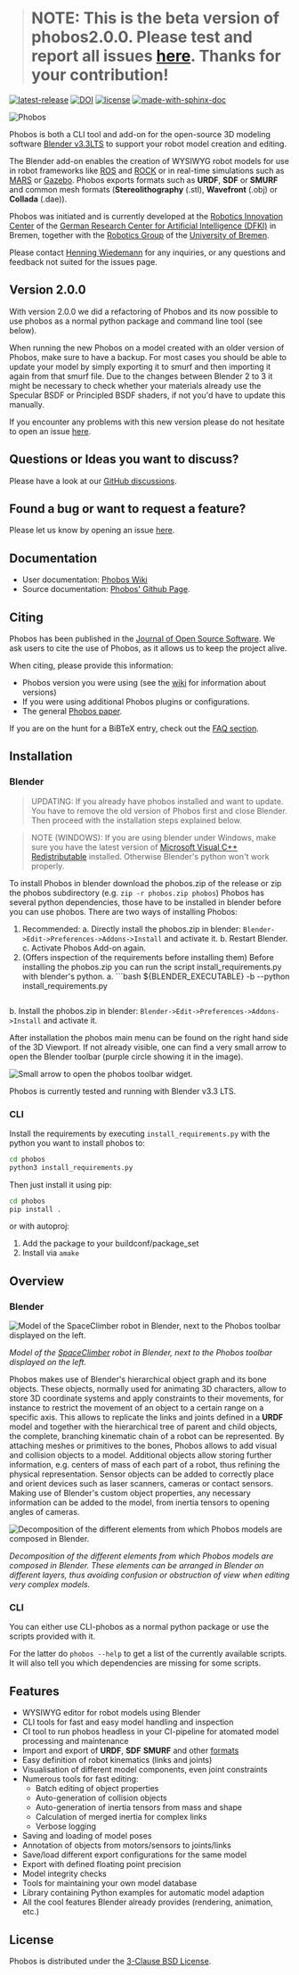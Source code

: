 ># **NOTE: This is the beta version of phobos2.0.0. Please test and report all issues [here](https://github.com/dfki-ric/phobos/issues). Thanks for your contribution!**

[![latest-release](https://img.shields.io/github/tag/dfki-ric/phobos.svg?label=version&style=flat)](https://github.com/dfki-ric/phobos/releases)
[![DOI](https://joss.theoj.org/papers/10.21105/joss.01326/status.svg)](https://doi.org/10.21105/joss.01326)
[![license](https://img.shields.io/github/license/dfki-ric/phobos.svg?style=flat)](https://github.com/dfki-ric/phobos/blob/master/COPYING)
[![made-with-sphinx-doc](https://img.shields.io/badge/Made%20with-Sphinx-1f425f.svg)](https://www.sphinx-doc.org/)

![Phobos](https://github.com/dfki-ric/phobos/wiki/img/phobos_logo_small.png)

Phobos is both a CLI tool and add-on for the open-source 3D modeling software
[Blender v3.3LTS](https://www.blender.org/download/lts/3-3/) to support your robot model creation and editing.

The Blender add-on enables the creation of WYSIWYG robot
models for use in robot frameworks like [ROS](http://wiki.ros.org/) and
[ROCK](https://github.com/rock-core) or in real-time simulations such as
[MARS](https://github.com/rock-simulation/mars) or
[Gazebo](http://gazebosim.org/). Phobos exports formats such as **URDF**,
**SDF** or **SMURF** and common mesh formats (**Stereolithography** (.stl),
**Wavefront** (.obj) or **Collada** (.dae)).

Phobos was initiated and is currently developed at the [Robotics Innovation
Center](http://robotik.dfki-bremen.de/en/startpage.html) of the [German
Research Center for Artificial Intelligence (DFKI)](http://www.dfki.de) in
Bremen, together with the [Robotics
Group](http://www.informatik.uni-bremen.de/robotik/index_en.php) of the
[University of Bremen](http://www.uni-bremen.de/en.html).

Please contact [Henning Wiedemann](https://robotik.dfki-bremen.de/de/ueber-uns/mitarbeiter/hewi04.html)
for any inquiries, or any questions and feedback not suited for the issues
page.

## Version 2.0.0
With version 2.0.0 we did a refactoring of Phobos and its now possible to use phobos as a normal python package and command line tool (see below).

When running the new Phobos on a model created with an older version of Phobos, make sure to have a backup.
For most cases you should be able to update your model by simply exporting it to smurf and then importing it again from that smurf file.
Due to the changes between Blender 2 to 3 it might be necessary to check whether your materials already use the Specular BSDF or Principled BSDF shaders, if not you'd have to update this manually.

If you encounter any problems with this new version please do not hesitate to open an issue [here](https://github.com/dfki-ric/phobos/issues).

## Questions or Ideas you want to discuss?
Please have a look at our [GitHub discussions](https://github.com/dfki-ric/phobos/discussions).

## Found a bug or want to request a feature?
Please let us know by opening an issue [here](https://github.com/dfki-ric/phobos/issues).

## Documentation
- User documentation: [Phobos Wiki](https://github.com/dfki-ric/phobos/wiki)
- Source documentation: [Phobos' Github Page](http://dfki-ric.github.io/phobos).

## Citing

Phobos has been published in the [Journal of Open Source Software](https://doi.org/10.21105/joss.01326).
We ask users to cite the use of Phobos, as it allows us to keep the project alive.

When citing, please provide this information:

  - Phobos version you were using (see the [wiki](https://github.com/dfki-ric/phobos/wiki/Installation#versions-and-branching) for information about versions)
  - If you were using additional Phobos plugins or configurations.
  - The general [Phobos paper](https://doi.org/10.21105/joss.01326).

If you are on the hunt for a BiBTeX entry, check out the [FAQ section](https://github.com/dfki-ric/phobos/wiki/FAQ#how-do-i-cite-phobos).

## Installation

### Blender
>UPDATING: If you already have phobos installed and want to update.
> You have to remove the old version of Phobos first and close Blender.
> Then proceed with the installation steps explained below.

>NOTE (WINDOWS): If you are using blender under Windows, make sure you have the latest version of [Microsoft Visual C++ Redistributable](https://learn.microsoft.com/en-US/cpp/windows/latest-supported-vc-redist?view=msvc-170) installed.  Otherwise Blender's python won't work properly.

To install Phobos in blender download the phobos.zip of the release or zip the phobos subdirectory (e.g. `zip -r phobos.zip phobos`)
Phobos has several python dependencies, those have to be installed in blender before you can use phobos.
There are two ways of installing Phobos:

1. Recommended:
  a. Directly install the phobos.zip in blender: `Blender->Edit->Preferences->Addons->Install` and activate it.
  b. Restart Blender.
  c. Activate Phobos Add-on again.
2. (Offers inspection of the requirements before installing them) Before installing the phobos.zip you can run the script install_requirements.py with blender's python.
  a. ```bash
     ${BLENDER_EXECUTABLE} -b --python install_requirements.py
     ```
  b. Install the phobos.zip in blender: `Blender->Edit->Preferences->Addons->Install` and activate it.

After installation the phobos main menu can be found on the right hand side of the 3D Viewport.
If not already visible, one can find a very small arrow to open the Blender toolbar (purple circle showing it in the image).

![Small arrow to open the phobos toolbar widget.](https://github.com/dfki-ric/phobos/wiki/img/blender_phobos_menu_open.png)

Phobos is currently tested and running with Blender v3.3 LTS.

### CLI
Install the requirements by executing `install_requirements.py` with the python you want to install phobos to:
```bash
cd phobos
python3 install_requirements.py
```

Then just install it using pip:
```bash
cd phobos
pip install .
```
or with autoproj:
1) Add the package to your buildconf/package_set
2) Install via `amake`

## Overview

### Blender

![Model of the SpaceClimber robot in Blender, next to the Phobos toolbar
displayed on the
left.](https://github.com/dfki-ric/phobos/wiki/img/phobos_spaceclimber.png)

*Model of the
[SpaceClimber](http://robotik.dfki-bremen.de/en/research/projects/spaceclimber-1.html)
robot in Blender, next to the Phobos toolbar displayed on the left.*

Phobos makes use of Blender's hierarchical object graph and its bone objects.
These objects, normally used for animating 3D characters, allow to store 3D
coordinate systems and apply constraints to their movements, for instance to
restrict the movement of an object to a certain range on a specific axis. This
allows to replicate the links and joints defined in a **URDF** model and together
with the hierarchical tree of parent and child objects, the complete, branching
kinematic chain of a robot can be represented. By attaching meshes or
primitives to the bones, Phobos allows to add visual and collision objects to
a model. Additional objects allow storing further information, e.g. centers of
mass of each part of a robot, thus refining the physical representation. Sensor
objects can be added to correctly place and orient devices such as laser
scanners, cameras or contact sensors. Making use of Blender's custom object
properties, any necessary information can be added to the model, from inertia
tensors to opening angles of cameras.

![Decomposition of the different elements from which Phobos models are composed
in Blender.](https://github.com/dfki-ric/phobos/wiki/img/phobos_elements.png)

*Decomposition of the different elements from which Phobos models are composed
in Blender. These elements can be arranged in Blender on different layers, thus
avoiding confusion or obstruction of view when editing very complex models.*

### CLI

You can either use CLI-phobos as a normal python package or use the scripts provided with it.

For the latter do `phobos --help` to get a list of the currently available scripts.
It will also tell you which dependencies are missing for some scripts.

## Features

- WYSIWYG editor for robot models using Blender
- CLI tools for fast and easy model handling and inspection
- CI tool to run phobos headless in your CI-pipeline for atomated model processing and maintenance
- Import and export of **URDF**, **SDF** **SMURF** and other
  [formats](https://github.com/dfki-ric/phobos/wiki/Formats)
- Easy definition of robot kinematics (links and joints)
- Visualisation of different model components, even joint constraints
- Numerous tools for fast editing:
  - Batch editing of object properties
  - Auto-generation of collision objects
  - Auto-generation of inertia tensors from mass and shape
  - Calculation of merged inertia for complex links
  - Verbose logging
- Saving and loading of model poses
- Annotation of objects from motors/sensors to joints/links
- Save/load different export configurations for the same model
- Export with defined floating point precision
- Model integrity checks
- Tools for maintaining your own model database
- Library containing Python examples for automatic model adaption
- All the cool features Blender already provides (rendering, animation, etc.)

## License

Phobos is distributed under the [3-Clause BSD License](https://opensource.org/licenses/BSD-3-Clause).

